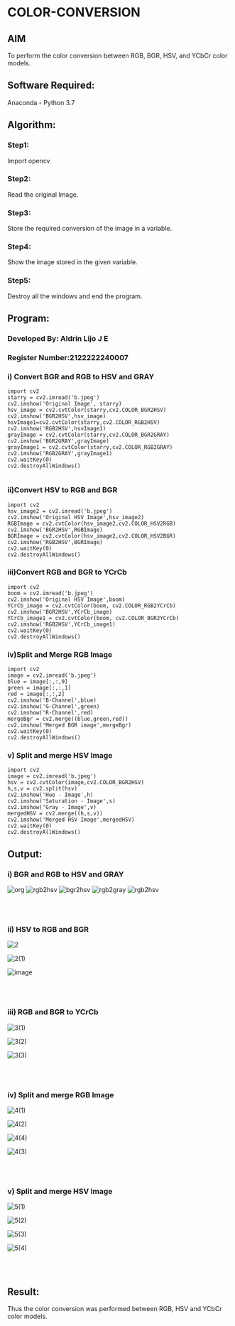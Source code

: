 # COLOR-CONVERSION
## AIM
To perform the color conversion between RGB, BGR, HSV, and YCbCr color models.

## Software Required:
Anaconda - Python 3.7
## Algorithm:
### Step1:
Import opencv
<br>

### Step2:
Read the original Image.
<br>

### Step3:
Store the required conversion of the image in a variable.
<br>

### Step4:
Show the image stored in the given variable.
<br>

### Step5:
Destroy all the windows and end the program.
<br>

## Program:
### Developed By: Aldrin Lijo J E
### Register Number:2122222240007
### i) Convert BGR and RGB to HSV and GRAY
```
import cv2
starry = cv2.imread('b.jpeg')
cv2.imshow('Original Image', starry)
hsv_image = cv2.cvtColor(starry,cv2.COLOR_BGR2HSV)
cv2.imshow('BGR2HSV',hsv_image)
hsvImage1=cv2.cvtColor(starry,cv2.COLOR_RGB2HSV)
cv2.imshow('RGB2HSV',hsvImage1)
grayImage = cv2.cvtColor(starry,cv2.COLOR_BGR2GRAY)
cv2.imshow('BGR2GRAY',grayImage)
grayImage1 = cv2.cvtColor(starry,cv2.COLOR_RGB2GRAY)
cv2.imshow('RGB2GRAY',grayImage1)
cv2.waitKey(0)
cv2.destroyAllWindows()


```
### ii)Convert HSV to RGB and BGR
```
import cv2
hsv_image2 = cv2.imread('b.jpeg')
cv2.imshow('Original HSV Image',hsv_image2)
RGBImage = cv2.cvtColor(hsv_image2,cv2.COLOR_HSV2RGB)
cv2.imshow('BGR2HSV',RGBImage)
BGRImage = cv2.cvtColor(hsv_image2,cv2.COLOR_HSV2BGR)
cv2.imshow('RGB2HSV',BGRImage)
cv2.waitKey(0)
cv2.destroyAllWindows()
```
### iii)Convert RGB and BGR to YCrCb
```
import cv2
boom = cv2.imread('b.jpeg')
cv2.imshow('Original HSV Image',boom)
YCrCb_image = cv2.cvtColor(boom, cv2.COLOR_RGB2YCrCb)
cv2.imshow('BGR2HSV',YCrCb_image)
YCrCb_image1 = cv2.cvtColor(boom, cv2.COLOR_BGR2YCrCb)
cv2.imshow('RGB2HSV',YCrCb_image1)
cv2.waitKey(0)
cv2.destroyAllWindows()
```
### iv)Split and Merge RGB Image
```
import cv2
image = cv2.imread('b.jpeg')
blue = image[:,:,0]
green = image[:,:,1]
red = image[:,:,2]
cv2.imshow('B-Channel',blue)
cv2.imshow('G-Channel',green)
cv2.imshow('R-Channel',red)
mergeBgr = cv2.merge((blue,green,red))
cv2.imshow('Merged BGR image',mergeBgr)
cv2.waitKey(0)
cv2.destroyAllWindows()
```
### v) Split and merge HSV Image
```
import cv2
image = cv2.imread('b.jpeg')
hsv = cv2.cvtColor(image,cv2.COLOR_BGR2HSV)
h,s,v = cv2.split(hsv)
cv2.imshow('Hue - Image',h)
cv2.imshow('Saturation - Image',s)
cv2.imshow('Gray - Image',v)
mergedHSV = cv2.merge((h,s,v))
cv2.imshow('Merged HSV Image',mergedHSV)
cv2.waitKey(0)
cv2.destroyAllWindows()
```




## Output:
### i) BGR and RGB to HSV and GRAY
![org](https://github.com/aldrinlijo04/COLOR-CONVERSION/assets/118544279/0c9deca2-73bf-4b67-8cbe-081e050f70a2)
![rgb2hsv](https://github.com/aldrinlijo04/COLOR-CONVERSION/assets/118544279/aa4b5d22-134c-4b35-9306-9af9e6bb0338)
![bgr2hsv](https://github.com/aldrinlijo04/COLOR-CONVERSION/assets/118544279/0a9a66a7-92ee-4bc8-a101-51b3800029ab)
![rgb2gray](https://github.com/aldrinlijo04/COLOR-CONVERSION/assets/118544279/6d6ef58d-804c-43d4-b49e-f4ac169b998b)
![rgb2hsv](https://github.com/aldrinlijo04/COLOR-CONVERSION/assets/118544279/a35dfdcb-af41-408f-957d-5498973923ce)

<br>
<br>

### ii) HSV to RGB and BGR
![2](https://github.com/aldrinlijo04/COLOR-CONVERSION/assets/118544279/f2b3b371-357b-479f-a64f-44818bd8b4ac)

![2(1)](https://github.com/aldrinlijo04/COLOR-CONVERSION/assets/118544279/75e05a2e-1c1c-4b9d-9708-92b9c39aaf2c)

![image](https://github.com/aldrinlijo04/COLOR-CONVERSION/assets/118544279/cec61ddb-f944-4320-ace2-02b7a6522da0)

<br>
<br>

### iii) RGB and BGR to YCrCb
![3(1)](https://github.com/aldrinlijo04/COLOR-CONVERSION/assets/118544279/6d50d833-1e13-44f9-8f9a-86427e1c881b)

![3(2)](https://github.com/aldrinlijo04/COLOR-CONVERSION/assets/118544279/8b7697c0-8d9c-48ca-94c3-7206af200284)

![3(3)](https://github.com/aldrinlijo04/COLOR-CONVERSION/assets/118544279/673a951d-e364-459d-93a8-0516df6d5455)

<br>
<br>

### iv) Split and merge RGB Image
![4(1)](https://github.com/aldrinlijo04/COLOR-CONVERSION/assets/118544279/3bffc00f-beec-44da-81fe-f23cf4546c7c)

![4(2)](https://github.com/aldrinlijo04/COLOR-CONVERSION/assets/118544279/4dfc2e4a-d26d-46b4-8c36-e40fbb47aebe)

![4(4)](https://github.com/aldrinlijo04/COLOR-CONVERSION/assets/118544279/0b9dd05a-599c-4043-badd-58f526add4eb)

![4(3)](https://github.com/aldrinlijo04/COLOR-CONVERSION/assets/118544279/39b90418-2a60-41ff-9d71-91c6e7b0b350)

<br>
<br>

### v) Split and merge HSV Image

![5(1)](https://github.com/aldrinlijo04/COLOR-CONVERSION/assets/118544279/061fd679-b274-412c-af06-9878c33c9fab)

![5(2)](https://github.com/aldrinlijo04/COLOR-CONVERSION/assets/118544279/a0c077d9-9af3-4ab6-961c-64b3341ebbbf)

![5(3)](https://github.com/aldrinlijo04/COLOR-CONVERSION/assets/118544279/92b0130a-d19e-428e-935b-b220aa03aaa6)

![5(4)](https://github.com/aldrinlijo04/COLOR-CONVERSION/assets/118544279/97bedfd8-f807-4dc6-8e9c-96e34f7fcd27)

<br>
<br>


## Result:
Thus the color conversion was performed between RGB, HSV and YCbCr color models.
